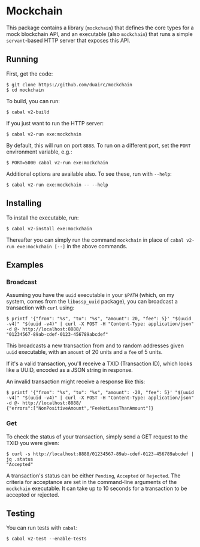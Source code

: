 # Mockchain

This package contains a library (`mockchain`) that defines the core types for a mock blockchain API, and an executable (also `mockchain`) that runs a simple `servant`-based HTTP server that exposes this API.

## Running

First, get the code:

```console
$ git clone https://github.com/duairc/mockchain
$ cd mockchain
```

To build, you can run:

```console
$ cabal v2-build
```

If you just want to run the HTTP server:

```console
$ cabal v2-run exe:mockchain
```

By default, this will run on port `8888`. To run on a different port, set the `PORT` environment variable, e.g.:

```console
$ PORT=5000 cabal v2-run exe:mockchain
```

Additional options are available also. To see these, run with `--help`:

```console
$ cabal v2-run exe:mockchain -- --help
```

## Installing

To install the executable, run:

```console
$ cabal v2-install exe:mockchain
```

Thereafter you can simply run the command `mockchain` in place of `cabal v2-run exe:mockchain [--]` in the above commands.

## Examples

### Broadcast

Assuming you have the `uuid` executable in your `$PATH` (which, on my system, comes from the `libossp_uuid` package), you can broadcast a transaction with `curl` using:

```console
$ printf '{"from": "%s", "to": "%s", "amount": 20, "fee": 5}' "$(uuid -v4)" "$(uuid -v4)" | curl -X POST -H "Content-Type: application/json" -d @- http://localhost:8888/
"01234567-89ab-cdef-0123-456789abcdef"
```

This broadcasts a new transaction from and to random addresses given `uuid` executable, with an `amount` of 20 units and a `fee` of 5 units.

If it's a valid transaction, you'll receive a TXID (Transaction ID), which looks like a UUID, encoded as a JSON string in response.

An invalid transaction might receive a response like this:

```console
$ printf '{"from": "%s", "to": "%s", "amount": -20, "fee": 5}' "$(uuid -v4)" "$(uuid -v4)" | curl -X POST -H "Content-Type: application/json" -d @- http://localhost:8888/
{"errors":["NonPositiveAmount","FeeNotLessThanAmount"]}
```

### Get

To check the status of your transaction, simply send a GET request to the TXID you were given:

```console
$ curl -s http://localhost:8888/01234567-89ab-cdef-0123-456789abcdef | jq .status
"Accepted"
```

A transaction's status can be either `Pending`, `Accepted` or `Rejected`. The criteria for acceptance are set in the command-line arguments of the `mockchain` executable. It can take up to 10 seconds for a transaction to be accepted or rejected.

## Testing

You can run tests with `cabal`:

```console
$ cabal v2-test --enable-tests
```
